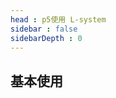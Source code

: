 ```yaml
---
head : p5使用 L-system
sidebar : false
sidebarDepth : 0
---
```

## 基本使用

<ClientOnly>
<p5-start></p5-start>
</ClientOnly>
